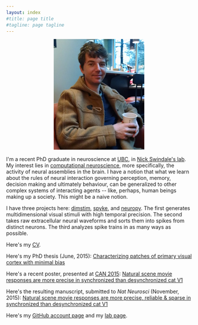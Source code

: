 ```yaml
---
layout: index
#title: page title
#tagline: page tagline
---
```


<p align="center">
<img src="images/martin.jpg" alt="Smiley avatar" height="300">
</p>

I'm a recent PhD graduate in neuroscience at [UBC](http://ubc.ca), in [Nick Swindale's
lab](http://swindale.ecc.ubc.ca). My interest lies in [computational
neuroscience](https://en.wikipedia.org/wiki/Computational_neuroscience), more specifically,
the activity of neural assemblies in the brain. I have a notion that what we learn about the
rules of neural interaction governing perception, memory, decision making and ultimately
behaviour, can be generalized to other complex systems of interacting agents -- like, perhaps,
human beings making up a society. This might be a naive notion.

I have three projects here: [dimstim](http://dimstim.github.io),
[spyke](http://spyke.github.io), and [neuropy](http://neuropy.github.io). The first generates
multidimensional visual stimuli with high temporal precision. The second takes raw
extracellular neural waveforms and sorts them into spikes from distinct neurons. The third
analyzes spike trains in as many ways as possible.

Here's my [CV](CV.pdf).

Here's my PhD thesis (June, 2015): [Characterizing patches of primary visual cortex with
minimal bias](mspacek_thesis.pdf)

Here's a recent poster, presented at [CAN 2015](http://can-acn.org/meeting2015): [Natural
scene movie responses are more precise in synchronized than desynchronized cat
V1](CAN_2015_poster.pdf)

Here's the resulting manuscript, submitted to _Nat Neurosci_ (November, 2015):
[Natural scene movie responses are more precise, reliable & sparse in synchronized than
desynchronized cat V1](http://biorxiv.org/content/early/2015/11/14/031765)

Here's my [GitHub account page](http://github.com/mspacek) and my [lab
page](http://swindale.ecc.ubc.ca/MartinSpacek).
